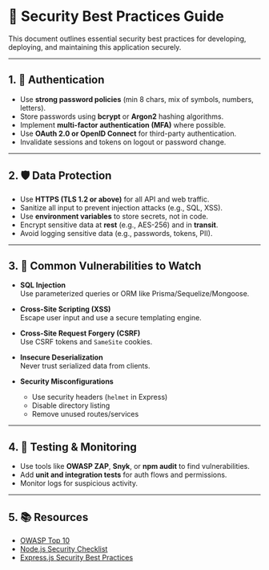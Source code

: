 # 🔐 Security Best Practices Guide

This document outlines essential security best practices for developing, deploying, and maintaining this application securely.

---

## 1. 🔑 Authentication

- Use **strong password policies** (min 8 chars, mix of symbols, numbers, letters).
- Store passwords using **bcrypt** or **Argon2** hashing algorithms.
- Implement **multi-factor authentication (MFA)** where possible.
- Use **OAuth 2.0 or OpenID Connect** for third-party authentication.
- Invalidate sessions and tokens on logout or password change.

---

## 2. 🛡️ Data Protection

- Use **HTTPS (TLS 1.2 or above)** for all API and web traffic.
- Sanitize all input to prevent injection attacks (e.g., SQL, XSS).
- Use **environment variables** to store secrets, not in code.
- Encrypt sensitive data at **rest** (e.g., AES-256) and in **transit**.
- Avoid logging sensitive data (e.g., passwords, tokens, PII).

---

## 3. 🐛 Common Vulnerabilities to Watch

- **SQL Injection**  
  Use parameterized queries or ORM like Prisma/Sequelize/Mongoose.

- **Cross-Site Scripting (XSS)**  
  Escape user input and use a secure templating engine.

- **Cross-Site Request Forgery (CSRF)**  
  Use CSRF tokens and `SameSite` cookies.

- **Insecure Deserialization**  
  Never trust serialized data from clients.

- **Security Misconfigurations**  
  - Use security headers (`helmet` in Express)
  - Disable directory listing
  - Remove unused routes/services

---

## 4. 🧪 Testing & Monitoring

- Use tools like **OWASP ZAP**, **Snyk**, or **npm audit** to find vulnerabilities.
- Add **unit and integration tests** for auth flows and permissions.
- Monitor logs for suspicious activity.

---

## 5. 📚 Resources

- [OWASP Top 10](https://owasp.org/www-project-top-ten/)
- [Node.js Security Checklist](https://blog.risingstack.com/node-js-security-checklist/)
- [Express.js Security Best Practices](https://expressjs.com/en/advanced/best-practice-security.html)
